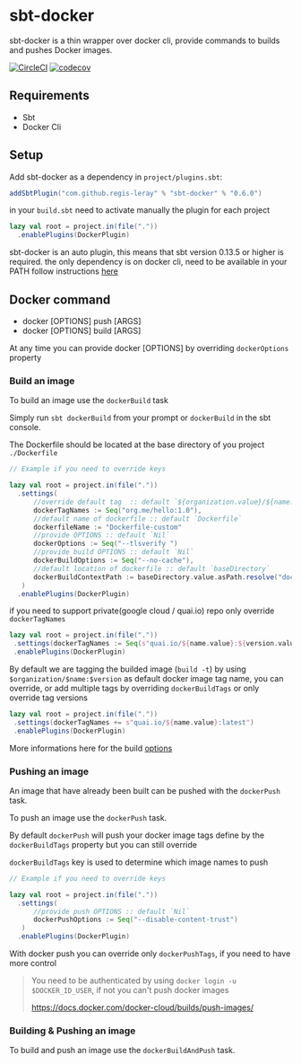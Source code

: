 # sbt-docker

sbt-docker is a thin wrapper over docker cli, provide commands to builds and pushes Docker images.

[![CircleCI](https://circleci.com/gh/regis-leray/sbt-docker/tree/master.svg?style=svg)](https://circleci.com/gh/regis-leray/sbt-docker/tree/master)
[![codecov](https://codecov.io/gh/regis-leray/sbt-docker/branch/master/graph/badge.svg)](https://codecov.io/gh/regis-leray/sbt-docker)


Requirements
------------
* Sbt 
* Docker Cli

Setup
-----

Add sbt-docker as a dependency in `project/plugins.sbt`:
```scala
addSbtPlugin("com.github.regis-leray" % "sbt-docker" % "0.6.0")
```
in your `build.sbt` need to activate manually the plugin for each project

```scala
lazy val root = project.in(file("."))
  .enablePlugins(DockerPlugin)
```

sbt-docker is an auto plugin, this means that sbt version 0.13.5 or higher is required.
the only dependency is on docker cli, need to be available in your PATH follow instructions [here](https://docs.docker.com/v17.09/engine/installation/)

Docker command
--------------

* docker [OPTIONS] push [ARGS]
* docker [OPTIONS] build [ARGS]


At any time you can provide docker [OPTIONS] by overriding `dockerOptions` property


### Build an image

To build an image use the `dockerBuild` task 

Simply run `sbt dockerBuild` from your prompt or `dockerBuild` in the sbt console.

The Dockerfile should be located at the base directory of you project `./Dockerfile` 


```scala
// Example if you need to override keys

lazy val root = project.in(file("."))
  .settings(   
      //override default tag  :: default `${organization.value}/${name.value}:${version.value}`
      dockerTagNames := Seq("org.me/hello:1.0"),
      //default name of dockerfile :: default `Dockerfile`
      dockerfileName := "Dockerfile-custom"
      //provide OPTIONS :: default `Nil`
      dockerOptions := Seq("--tlsverify ")     
      //provide build OPTIONS :: default `Nil`
      dockerBuildOptions := Seq("--no-cache"),
      //default location of dockerfile :: default `baseDirectory`
      dockerBuildContextPath := baseDirectory.value.asPath.resolve("docker-dir"),      
   )
  .enablePlugins(DockerPlugin)
```

if you need to support private(google cloud / quai.io) repo only override `dockerTagNames`

```scala
lazy val root = project.in(file(".")) 
 .settings(dockerTagNames := Seq(s"quai.io/${name.value}:${version.value}"))
 .enablePlugins(DockerPlugin)
```


By default we are tagging the builded image (`build -t`) by using `$organization/$name:$version` as default docker image tag name, 
you can override, or add multiple tags by overriding `dockerBuildTags` or only override tag versions

```scala
lazy val root = project.in(file(".")) 
 .settings(dockerTagNames += s"quai.io/${name.value}:latest")
 .enablePlugins(DockerPlugin)
```

More informations here for the build [options](https://docs.docker.com/engine/reference/commandline/build/)

### Pushing an image

An image that have already been built can be pushed with the `dockerPush` task.

To push an image use the `dockerPush` task.

By default `dockerPush` will push your docker image tags define by the `dockerBuildTags` property but you can still override

`dockerBuildTags` key is used to determine which image names to push

```scala
// Example if you need to override keys

lazy val root = project.in(file("."))
  .settings(
      //provide push OPTIONS :: default `Nil`
      dockerPushOptions := Seq("--disable-content-trust")
   )
  .enablePlugins(DockerPlugin)
```

With docker push you can override only `dockerPushTags`, if you need to have more control 


> You need to be authenticated by using `docker login -u $DOCKER_ID_USER`, if not you can't push docker images
> 
> https://docs.docker.com/docker-cloud/builds/push-images/

### Building & Pushing an image

To build and push an image use the `dockerBuildAndPush` task.
